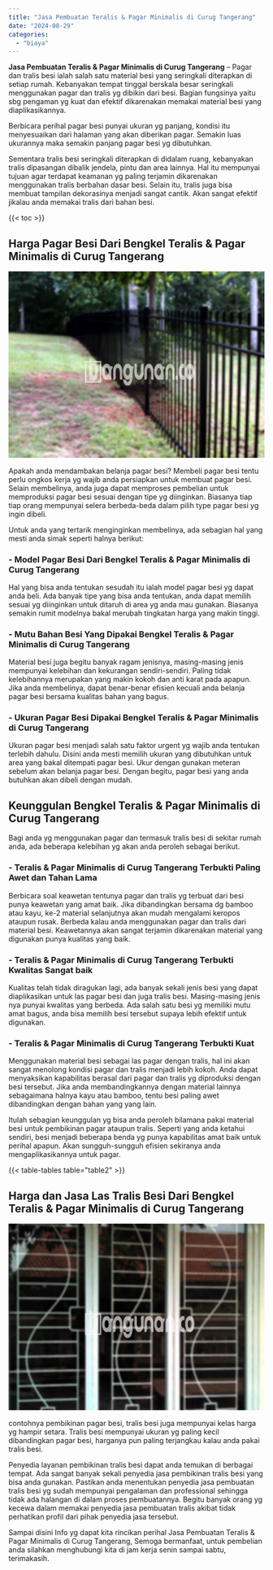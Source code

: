```yaml
---
title: "Jasa Pembuatan Teralis & Pagar Minimalis di Curug Tangerang"
date: "2024-08-29"
categories: 
  - "biaya"
---
```


**Jasa Pembuatan Teralis & Pagar Minimalis di Curug Tangerang** – Pagar dan tralis besi ialah salah satu material besi yang seringkali diterapkan di setiap rumah. Kebanyakan tempat tinggal berskala besar seringkali menggunakan pagar dan tralis yg dibikin dari besi. Bagian fungsinya yaitu sbg pengaman yg kuat dan efektif dikarenakan memakai material besi yang diaplikasikannya.

Berbicara perihal pagar besi punyai ukuran yg panjang, kondisi itu menyesuaikan dari halaman yang akan diberikan pagar. Semakin luas ukurannya maka semakin panjang pagar besi yg dibutuhkan.

Sementara tralis besi seringkali diterapkan di didalam ruang, kebanyakan tralis dipasangan dibalik jendela, pintu dan area lainnya. Hal itu mempunyai tujuan agar terdapat keamanan yg paling terjamin dikarenakan menggunakan tralis berbahan dasar besi. Selain itu, tralis juga bisa membuat tampilan dekorasinya menjadi sangat cantik. Akan sangat efektif jikalau anda memakai tralis dari bahan besi.

{{< toc >}}

## Harga Pagar Besi Dari Bengkel Teralis & Pagar Minimalis di Curug Tangerang

![Jasa Pembuatan Teralis & Pagar Minimalis di Curug Tangerang](/images/pagar-minimalis-murah-57.png)

Apakah anda mendambakan belanja pagar besi? Membeli pagar besi tentu perlu ongkos kerja yg wajib anda persiapkan untuk membuat pagar besi. Selain membelinya, anda juga dapat memproses pembelian untuk memproduksi pagar besi sesuai dengan tipe yg diinginkan. Biasanya tiap tiap orang mempunyai selera berbeda-beda dalam pilih type pagar besi yg ingin dibeli.

Untuk anda yang tertarik menginginkan membelinya, ada sebagian hal yang mesti anda simak seperti halnya berikut:
### \- Model Pagar Besi Dari Bengkel Teralis & Pagar Minimalis di Curug Tangerang

Hal yang bisa anda tentukan sesudah itu ialah model pagar besi yg dapat anda beli. Ada banyak tipe yang bisa anda tentukan, anda dapat memilih sesuai yg diinginkan untuk ditaruh di area yg anda mau gunakan. Biasanya semakin rumit modelnya bakal merubah tingkatan harga yang makin tinggi.

### \- Mutu Bahan Besi Yang Dipakai Bengkel Teralis & Pagar Minimalis di Curug Tangerang

Material besi juga begitu banyak ragam jenisnya, masing-masing jenis mempunyai kelebihan dan kekurangan sendiri-sendiri. Paling tidak kelebihannya merupakan yang makin kokoh dan anti karat pada apapun. Jika anda membelinya, dapat benar-benar efisien kecuali anda belanja pagar besi bersama kualitas bahan yang bagus.

### \- Ukuran Pagar Besi Dipakai Bengkel Teralis & Pagar Minimalis di Curug Tangerang

Ukuran pagar besi menjadi salah satu faktor urgent yg wajib anda tentukan terlebih dahulu. Disini anda mesti memilih ukuran yang dibutuhkan untuk area yang bakal ditempati pagar besi. Ukur dengan gunakan meteran sebelum akan belanja pagar besi. Dengan begitu, pagar besi yang anda butuhkan akan dibeli dengan mudah.

## Keunggulan Bengkel Teralis & Pagar Minimalis di Curug Tangerang

Bagi anda yg menggunakan pagar dan termasuk tralis besi di sekitar rumah anda, ada beberapa kelebihan yg akan anda peroleh sebagai berikut.

### \- Teralis & Pagar Minimalis di Curug Tangerang Terbukti Paling Awet dan Tahan Lama

Berbicara soal keawetan tentunya pagar dan tralis yg terbuat dari besi punya keawetan yang amat baik. Jika dibandingkan bersama dg bamboo atau kayu, ke-2 material selanjutnya akan mudah mengalami keropos ataupun rusak. Berbeda kalau anda menggunakan pagar dan tralis dari material besi. Keawetannya akan sangat terjamin dikarenakan material yang digunakan punya kualitas yang baik.

### \- Teralis & Pagar Minimalis di Curug Tangerang Terbukti Kwalitas Sangat baik

Kualitas telah tidak diragukan lagi, ada banyak sekali jenis besi yang dapat diaplikasikan untuk las pagar besi dan juga tralis besi. Masing-masing jenis nya punyai kwalitas yang berbeda. Ada salah satu besi yg memiliki mutu amat bagus, anda bisa memilih besi tersebut supaya lebih efektif untuk digunakan.

### \- Teralis & Pagar Minimalis di Curug Tangerang Terbukti Kuat

Menggunakan material besi sebagai las pagar dengan tralis, hal ini akan sangat menolong kondisi pagar dan tralis menjadi lebih kokoh. Anda dapat menyaksikan kapabilitas berasal dari pagar dan tralis yg diproduksi dengan besi tersebut. Jika anda membandingkannya dengan material lainnya sebagaimana halnya kayu atau bamboo, tentu besi paling awet dibandingkan dengan bahan yang yang lain.

Itulah sebagian keunggulan yg bisa anda peroleh bilamana pakai material besi untuk pembikinan pagar ataupun tralis. Seperti yang anda ketahui sendiri, besi menjadi beberapa benda yg punya kapabilitas amat baik untuk perihal apapun. Akan sungguh-sungguh efisien sekiranya anda mengaplikasikannya untuk pagar.

{{< table-tables table="table2" >}}

## Harga dan Jasa Las Tralis Besi Dari Bengkel Teralis & Pagar Minimalis di Curug Tangerang

![Jasa Pembuatan Teralis & Pagar Minimalis di Curug Tangerang](/images/teralis-minimalis-murah-28.png)

contohnya pembikinan pagar besi, tralis besi juga mempunyai kelas harga yg hampir setara. Tralis besi mempunyai ukuran yg paling kecil dibandingkan pagar besi, harganya pun paling terjangkau kalau anda pakai tralis besi.

Penyedia layanan pembikinan tralis besi dapat anda temukan di berbagai tempat. Ada sangat banyak sekali penyedia jasa pembikinan tralis besi yang bisa anda gunakan. Pastikan anda menentukan penyedia jasa pembuatan tralis besi yg sudah mempunyai pengalaman dan professional sehingga tidak ada halangan di dalam proses pembuatannya. Begitu banyak orang yg kecewa dalam memakai penyedia jasa pembuatan tralis akibat tidak perhatikan profil dari pihak penyedia jasa tersebut.

Sampai disini Info yg dapat kita rincikan perihal Jasa Pembuatan Teralis & Pagar Minimalis di Curug Tangerang, Semoga bermanfaat, untuk pembelian anda silahkan menghubungi kita di jam kerja senin sampai sabtu, terimakasih.
